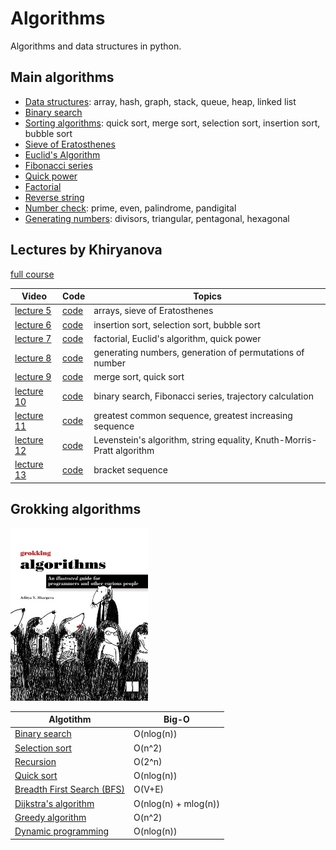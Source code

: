 # Algorithms
Algorithms and data structures in python.

## Main algorithms
- [Data structures](https://github.com/Alekselion/algorithms/blob/master/1_data_structures.py): array, hash, graph, stack, queue, heap, linked list
- [Binary search](https://github.com/Alekselion/algorithms/blob/master/2_binary_search.py)
- [Sorting algorithms](https://github.com/Alekselion/algorithms/blob/master/3_sorting.py): quick sort, merge sort, selection sort, insertion sort, bubble sort
- [Sieve of Eratosthenes](https://github.com/Alekselion/algorithms/blob/master/4_eratosthenes.py)
- [Euclid's Algorithm](https://github.com/Alekselion/algorithms/blob/master/5_euclid.py)
- [Fibonacci series](https://github.com/Alekselion/algorithms/blob/master/6_fibonacci.py)
- [Quick power](https://github.com/Alekselion/algorithms/blob/master/8_quick_power.py)
- [Factorial](https://github.com/Alekselion/algorithms/blob/master/7_factorial.py)
- [Reverse string](https://github.com/Alekselion/algorithms/blob/master/9_reverse.py)
- [Number check](https://github.com/Alekselion/algorithms/blob/master/10_number_is.py): prime, even, palindrome, pandigital
- [Generating numbers](https://github.com/Alekselion/algorithms/blob/master/11_listGenerators.py): divisors, triangular, pentagonal, hexagonal

## Lectures by Khiryanova
[full course](https://www.youtube.com/playlist?list=PLRDzFCPr95fK7tr47883DFUbm4GeOjjc0)

Video | Code | Topics
------|------|-------
[lecture 5](https://www.youtube.com/watch?v=3I6OjxoeSS8&list=PLRDzFCPr95fK7tr47883DFUbm4GeOjjc0&index=5) | [code](https://github.com/Alekselion/algorithms/blob/master/lectures-by-Khiryanova/lecture5_array_prime.py) | arrays, sieve of Eratosthenes
[lecture 6](https://www.youtube.com/watch?v=NLq7nB9bV0M&list=PLRDzFCPr95fK7tr47883DFUbm4GeOjjc0&index=6) | [code](https://github.com/Alekselion/algorithms/blob/master/lectures-by-Khiryanova/lecture6_sorting.py) | insertion sort, selection sort, bubble sort
[lecture 7](https://www.youtube.com/watch?v=0Bc8zLURY-c&list=PLRDzFCPr95fK7tr47883DFUbm4GeOjjc0&index=7) | [code](https://github.com/Alekselion/algorithms/blob/master/lectures-by-Khiryanova/lecture7_recursion.py) | factorial, Euclid's algorithm, quick power
[lecture 8](https://www.youtube.com/watch?v=2XFaK3bgT7w&list=PLRDzFCPr95fK7tr47883DFUbm4GeOjjc0&index=8) | [code](https://github.com/Alekselion/algorithms/blob/master/lectures-by-Khiryanova/lecture8_geniration.py) | generating numbers, generation of permutations of number
[lecture 9](https://www.youtube.com/watch?v=qf82-r9hl2Y&list=PLRDzFCPr95fK7tr47883DFUbm4GeOjjc0&index=9) | [code](https://github.com/Alekselion/algorithms/blob/master/lectures-by-Khiryanova/lecture9_sorting.py) | merge sort, quick sort
[lecture 10](https://www.youtube.com/watch?v=EdhN_gEDfUM&list=PLRDzFCPr95fK7tr47883DFUbm4GeOjjc0&index=10) | [code](https://github.com/Alekselion/algorithms/blob/master/lectures-by-Khiryanova/lecture10_dynamic.py) | binary search, Fibonacci series, trajectory calculation 
[lecture 11](https://www.youtube.com/watch?v=m4HOkVeN4Mo&list=PLRDzFCPr95fK7tr47883DFUbm4GeOjjc0&index=11) | [code](https://github.com/Alekselion/algorithms/blob/master/lectures-by-Khiryanova/lecture11_sequence.py) | greatest common sequence, greatest increasing sequence 
[lecture 12](https://www.youtube.com/watch?v=rEPggzaPoUw&list=PLRDzFCPr95fK7tr47883DFUbm4GeOjjc0&index=12) | [code](https://github.com/Alekselion/algorithms/blob/master/lectures-by-Khiryanova/lecture12_strings.py) | Levenstein's algorithm, string equality, Knuth-Morris-Pratt algorithm  
[lecture 13](https://www.youtube.com/watch?v=L4IU1bPKvHM&list=PLRDzFCPr95fK7tr47883DFUbm4GeOjjc0&index=13) | [code](https://github.com/Alekselion/algorithms/blob/master/lectures-by-Khiryanova/lecture13_braces.py) | bracket sequence

## Grokking algorithms
![picture](https://github.com/Alekselion/algorithms/blob/master/grokking-algorithms/book.jpg)

Algotithm | Big-O
----------|------
[Binary search](https://github.com/Alekselion/algorithms/blob/master/grokking-algorithms/1_binarySearch.py)|O(nlog(n))
[Selection sort](https://github.com/Alekselion/algorithms/blob/master/grokking-algorithms/2_selectionSort.py)|O(n^2)
[Recursion](https://github.com/Alekselion/algorithms/blob/master/grokking-algorithms/3_recursion.py)|O(2^n)
[Quick sort](https://github.com/Alekselion/algorithms/blob/master/grokking-algorithms/4_quickSort.py)|O(nlog(n))
[Breadth First Search (BFS)](https://github.com/Alekselion/algorithms/blob/master/grokking-algorithms/5_breadthFirstSearch.py)|O(V+E)
[Dijkstra's algorithm](https://github.com/Alekselion/algorithms/blob/master/grokking-algorithms/6_dijkstra.py)|O(nlog(n) + mlog(n))
[Greedy algorithm](https://github.com/Alekselion/algorithms/blob/master/grokking-algorithms/7_greedy.py)|O(n^2)
[Dynamic programming](https://github.com/Alekselion/algorithms/blob/master/grokking-algorithms/8_dynamic.py)|O(nlog(n))

